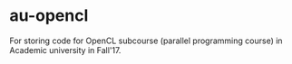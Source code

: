 # au-opencl
For storing code for OpenCL subcourse (parallel programming course) in Academic university in Fall'17.
